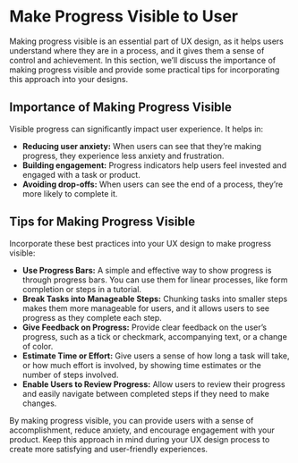 # Make Progress Visible to User

Making progress visible is an essential part of UX design, as it helps users understand where they are in a process, and it gives them a sense of control and achievement. In this section, we’ll discuss the importance of making progress visible and provide some practical tips for incorporating this approach into your designs.

## Importance of Making Progress Visible

Visible progress can significantly impact user experience. It helps in:

- **Reducing user anxiety:** When users can see that they’re making progress, they experience less anxiety and frustration.
- **Building engagement:** Progress indicators help users feel invested and engaged with a task or product.
- **Avoiding drop-offs:** When users can see the end of a process, they’re more likely to complete it.

## Tips for Making Progress Visible

Incorporate these best practices into your UX design to make progress visible:

- **Use Progress Bars:** A simple and effective way to show progress is through progress bars. You can use them for linear processes, like form completion or steps in a tutorial.
- **Break Tasks into Manageable Steps:** Chunking tasks into smaller steps makes them more manageable for users, and it allows users to see progress as they complete each step.
- **Give Feedback on Progress:** Provide clear feedback on the user’s progress, such as a tick or checkmark, accompanying text, or a change of color.
- **Estimate Time or Effort:** Give users a sense of how long a task will take, or how much effort is involved, by showing time estimates or the number of steps involved.
- **Enable Users to Review Progress:** Allow users to review their progress and easily navigate between completed steps if they need to make changes.

By making progress visible, you can provide users with a sense of accomplishment, reduce anxiety, and encourage engagement with your product. Keep this approach in mind during your UX design process to create more satisfying and user-friendly experiences.
